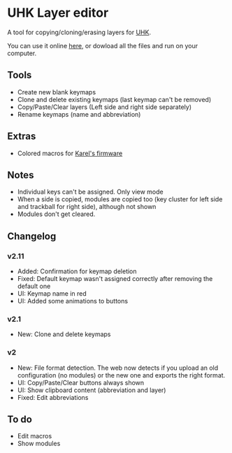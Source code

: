# UHK Layer editor

A tool for copying/cloning/erasing layers for [UHK](https://github.com/UltimateHackingKeyboard/agent).

You can use it online [here](https://izk666.github.io/UHK-Viewer/), or dowload all the files and run on your computer.


## Tools

- Create new blank keymaps
- Clone and delete existing keymaps (last keymap can't be removed)
- Copy/Paste/Clear layers (Left side and right side separately)
- Rename keymaps (name and abbreviation)

## Extras

- Colored macros for [Karel's firmware](https://github.com/kareltucek)

## Notes

- Individual keys can't be assigned. Only view mode
- When a side is copied, modules are copied too (key cluster for left side and trackball for right side), although not shown
- Modules don't get cleared.

## Changelog
### v2.11
- Added: Confirmation for keymap deletion
- Fixed: Default keymap wasn't assigned correctly after removing the default one
- UI: Keymap name in red
- UI: Added some animations to buttons

### v2.1
- New: Clone and delete keymaps

### v2
- New: File format detection. The web now detects if you upload an old configuration (no modules) or the new one and exports the right format.
- UI: Copy/Paste/Clear buttons always shown
- UI: Show clipboard content (abbreviation and layer)
- Fixed: Edit abbreviations

## To do
- Edit macros
- Show modules
